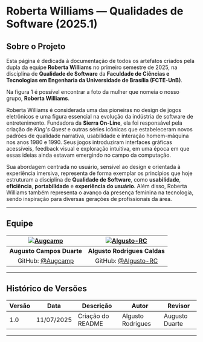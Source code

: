 # Roberta Williams — Qualidades de Software (2025.1)

## Sobre o Projeto

Esta página é dedicada à documentação de todos os artefatos criados pela dupla da equipe **Roberta Williams** no primeiro semestre de 2025, na disciplina de **Qualidade de Software** da **Faculdade de Ciências e Tecnologias em Engenharia da Universidade de Brasília (FCTE-UnB)**.

Na figura 1 é possível encontrar a foto da mulher que nomeia o nosso grupo, **Roberta Williams**.

Roberta Williams é considerada uma das pioneiras no design de jogos eletrônicos e uma figura essencial na evolução da indústria de software de entretenimento. Fundadora da **Sierra On-Line**, ela foi responsável pela criação de *King's Quest* e outras séries icônicas que estabeleceram novos padrões de qualidade narrativa, usabilidade e interação homem-máquina nos anos 1980 e 1990. Seus jogos introduziram interfaces gráficas acessíveis, feedback visual e exploração intuitiva, em uma época em que essas ideias ainda estavam emergindo no campo da computação.

Sua abordagem centrada no usuário, sensível ao design e orientada à experiência imersiva, representa de forma exemplar os princípios que hoje estruturam a disciplina de **Qualidade de Software**, como **usabilidade**, **eficiência**, **portabilidade** e **experiência do usuário**. Além disso, Roberta Williams também representa o avanço da presença feminina na tecnologia, sendo inspiração para diversas gerações de profissionais da área.

---

## Equipe

| [![Augcamp](https://github.com/Augcamp.png?size=100)](https://github.com/Augcamp) | [![Algusto-RC](https://github.com/Algusto-RC.png?size=100)](https://github.com/Algusto-RC) |
|:--:|:--:|
| **Augusto Campos Duarte** | **Algusto Rodrigues Caldas** |
| GitHub: [@Augcamp](https://github.com/Augcamp) | GitHub: [@Algusto-RC](https://github.com/Algusto-RC) |

---

## Histórico de Versões

| Versão | Data       | Descrição         | Autor             | Revisor                |
|--------|------------|-------------------|-------------------|------------------------|
| 1.0    | 11/07/2025 | Criação do README | Algusto Rodrigues | Augusto Duarte         |
---
